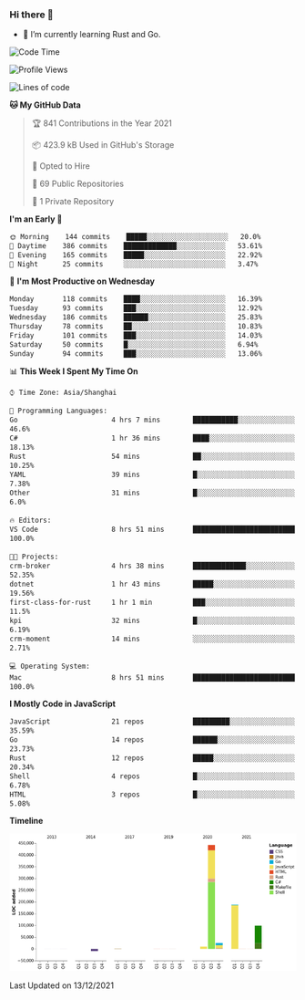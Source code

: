 ### Hi there 👋

- 🌱 I’m currently learning Rust and Go.

<!--START_SECTION:waka-->
![Code Time](http://img.shields.io/badge/Code%20Time-19%20hrs%2014%20mins-blue)

![Profile Views](http://img.shields.io/badge/Profile%20Views-0-blue)

![Lines of code](https://img.shields.io/badge/From%20Hello%20World%20I%27ve%20Written-758%20Thousand%20lines%20of%20code-blue)

**🐱 My GitHub Data** 

> 🏆 841 Contributions in the Year 2021
 > 
> 📦 423.9 kB Used in GitHub's Storage 
 > 
> 💼 Opted to Hire
 > 
> 📜 69 Public Repositories 
 > 
> 🔑 1 Private Repository 
 > 
**I'm an Early 🐤** 

```text
🌞 Morning    144 commits    █████░░░░░░░░░░░░░░░░░░░░   20.0% 
🌆 Daytime    386 commits    █████████████░░░░░░░░░░░░   53.61% 
🌃 Evening    165 commits    █████░░░░░░░░░░░░░░░░░░░░   22.92% 
🌙 Night      25 commits     ░░░░░░░░░░░░░░░░░░░░░░░░░   3.47%

```
📅 **I'm Most Productive on Wednesday** 

```text
Monday       118 commits    ████░░░░░░░░░░░░░░░░░░░░░   16.39% 
Tuesday      93 commits     ███░░░░░░░░░░░░░░░░░░░░░░   12.92% 
Wednesday    186 commits    ██████░░░░░░░░░░░░░░░░░░░   25.83% 
Thursday     78 commits     ██░░░░░░░░░░░░░░░░░░░░░░░   10.83% 
Friday       101 commits    ███░░░░░░░░░░░░░░░░░░░░░░   14.03% 
Saturday     50 commits     █░░░░░░░░░░░░░░░░░░░░░░░░   6.94% 
Sunday       94 commits     ███░░░░░░░░░░░░░░░░░░░░░░   13.06%

```


📊 **This Week I Spent My Time On** 

```text
⌚︎ Time Zone: Asia/Shanghai

💬 Programming Languages: 
Go                       4 hrs 7 mins        ███████████░░░░░░░░░░░░░░   46.6% 
C#                       1 hr 36 mins        ████░░░░░░░░░░░░░░░░░░░░░   18.13% 
Rust                     54 mins             ██░░░░░░░░░░░░░░░░░░░░░░░   10.25% 
YAML                     39 mins             █░░░░░░░░░░░░░░░░░░░░░░░░   7.38% 
Other                    31 mins             █░░░░░░░░░░░░░░░░░░░░░░░░   6.0%

🔥 Editors: 
VS Code                  8 hrs 51 mins       █████████████████████████   100.0%

🐱‍💻 Projects: 
crm-broker               4 hrs 38 mins       █████████████░░░░░░░░░░░░   52.35% 
dotnet                   1 hr 43 mins        █████░░░░░░░░░░░░░░░░░░░░   19.56% 
first-class-for-rust     1 hr 1 min          ███░░░░░░░░░░░░░░░░░░░░░░   11.5% 
kpi                      32 mins             █░░░░░░░░░░░░░░░░░░░░░░░░   6.19% 
crm-moment               14 mins             ░░░░░░░░░░░░░░░░░░░░░░░░░   2.71%

💻 Operating System: 
Mac                      8 hrs 51 mins       █████████████████████████   100.0%

```

**I Mostly Code in JavaScript** 

```text
JavaScript               21 repos            █████████░░░░░░░░░░░░░░░░   35.59% 
Go                       14 repos            ██████░░░░░░░░░░░░░░░░░░░   23.73% 
Rust                     12 repos            █████░░░░░░░░░░░░░░░░░░░░   20.34% 
Shell                    4 repos             █░░░░░░░░░░░░░░░░░░░░░░░░   6.78% 
HTML                     3 repos             █░░░░░░░░░░░░░░░░░░░░░░░░   5.08%

```


**Timeline**

![Chart not found](https://raw.githubusercontent.com/elton/elton/main/charts/bar_graph.png) 


 Last Updated on 13/12/2021
<!--END_SECTION:waka-->

<!--
**elton/elton** is a ✨ _special_ ✨ repository because its `README.md` (this file) appears on your GitHub profile.

Here are some ideas to get you started:

- 🔭 I’m currently working on ...
- 🌱 I’m currently learning ...
- 👯 I’m looking to collaborate on ...
- 🤔 I’m looking for help with ...
- 💬 Ask me about ...
- 📫 How to reach me: ...
- 😄 Pronouns: ...
- ⚡ Fun fact: ...
-->
